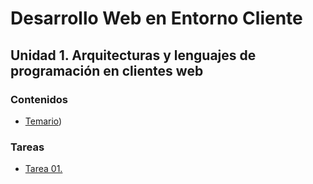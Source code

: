 # Desarrollo Web en Entorno Cliente
## Unidad 1. Arquitecturas y lenguajes de programación en clientes web

### Contenidos
* [Temario](https://github.com/nebulavision/DAW/blob/main/DWEC/DWEC01/Temario/DWEC01-Arquitecturas%20y%20lenguajes%20de%20programaci%C3%B3n%20en%20clientes%20web.pdf))

### Tareas
* [Tarea 01.](https://github.com/nebulavision/DAW/tree/main/DWEC/DWEC01/tarea/01)
